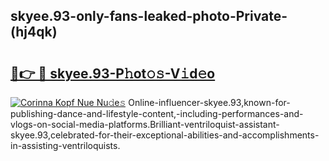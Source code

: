 ## skyee.93-only-fans​-leaked-photo​-Private-(hj4qk)


# <h2><a href="https://mediaupload.pro?title=skyee.93&ref=git">🔗👉 🔴 skyee.93-P𝚑ot𝚘𝚜-V𝚒d𝚎o</a></h2>

[![Corinna Kopf Nue Nu𝚍e𝚜](https://i.imgur.com/0qMVB7G.gif)](https://mediaupload.pro?title=skyee.93&ref=git)
Online-influencer-skyee.93,known-for-publishing-dance-and-lifestyle-content,-including-performances-and-vlogs-on-social-media-platforms.Brilliant-ventriloquist-assistant-skyee.93,celebrated-for-their-exceptional-abilities-and-accomplishments-in-assisting-ventriloquists.  